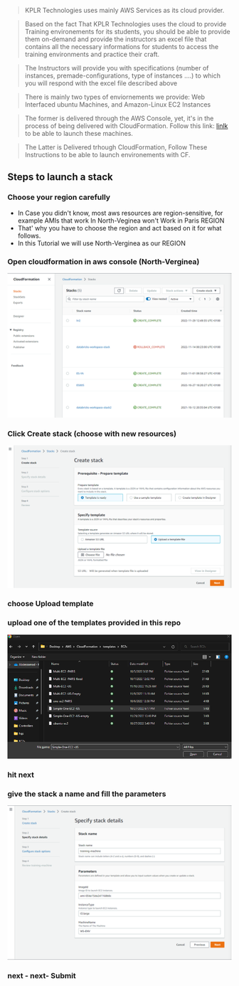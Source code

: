 
> KPLR Technologies uses mainly AWS Services as its cloud provider.

> Based on the fact That KPLR Technologies uses the cloud to provide Training environements for its students, you should be able 
to provide them on-demand and provide the instructors an excel file that contains all the necessary informations for students 
to access the training environments and practice their craft.

> The Instructors will provide you with specifications (number of instances, premade-configurations, type of instances ....) to which you 
will respond with the excel file described above

> There is mainly two types of enviornements we provide: Web Interfaced ubuntu Machines, and Amazon-Linux EC2 Instances

> The former is delivered through the AWS Console, yet, it's in the process of being delivered with CloudFormation.
Follow this link: [linlk](link) to be able to launch these machines.

> The Latter is Delivered trhough CloudFormation, Follow These Instructions to be able to launch environements with CF.



## Steps to launch a stack

### Choose your region carefully
- In Case you didn't know, most aws resources are region-sensitive, for example AMIs that work In North-Veginea won't Work in Paris REGION
- That' why you have to choose the region and act based on it for what follows.
- In this Tutorial we will use North-Verginea as our REGION


### Open cloudformation in aws console (North-Verginea)
![ CloudFormation Landing Page](https://github.com/Nhaila-Abdessamad/CloudFormation/blob/main/Figs/CF%20Landing.png "Text to show on mouseover")


### Click Create stack (choose with new resources)

![ CloudFormation Landing Page](https://github.com/Nhaila-Abdessamad/CloudFormation/blob/main/Figs/create%20Stack.png "Text to show on mouseover")

### choose Upload template

### upload one of the templates provided in this repo

![ CloudFormation Landing Page](https://github.com/Nhaila-Abdessamad/CloudFormation/blob/main/Figs/Choose%20File.png "Text to show on mouseover")

### hit next


### give the stack a name and fill the parameters

![ CloudFormation Landing Page](https://github.com/Nhaila-Abdessamad/CloudFormation/blob/main/Figs/Stack%20Name%20and%20Parameters.png "Text to show on mouseover")

### next - next- Submit

